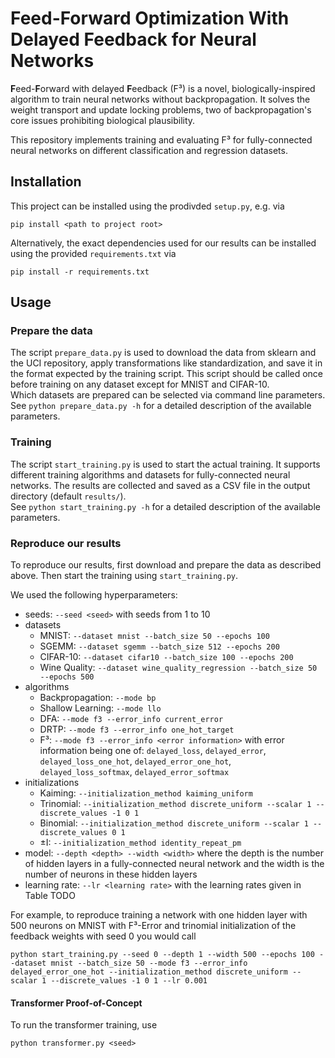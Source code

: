 # Feed-Forward Optimization With Delayed Feedback for Neural Networks

**F**eed-**F**orward with delayed **F**eedback (F³) is a novel, biologically-inspired algorithm to train neural networks without backpropagation.
It solves the weight transport and update locking problems, two of backpropagation's core issues prohibiting biological plausibility.

This repository implements training and evaluating F³ for fully-connected neural networks on different classification and regression datasets.

## Installation

This project can be installed using the prodivded `setup.py`, e.g. via
```
pip install <path to project root>
```
Alternatively, the exact dependencies used for our results can be installed using the provided `requirements.txt` via
```
pip install -r requirements.txt
```

## Usage

### Prepare the data

The script `prepare_data.py` is used to download the data from sklearn and the UCI repository, apply transformations like standardization, and save it in the format expected by the training script.
This script should be called once before training on any dataset except for MNIST and CIFAR-10.  
Which datasets are prepared can be selected via command line parameters.
See `python prepare_data.py -h` for a detailed description of the available parameters.

### Training

The script `start_training.py` is used to start the actual training.
It supports different training algorithms and datasets for fully-connected neural networks.
The results are collected and saved as a CSV file in the output directory (default `results/`).  
See `python start_training.py -h` for a detailed description of the available parameters.

### Reproduce our results

To reproduce our results, first download and prepare the data as described above.
Then start the training using `start_training.py`.

We used the following hyperparameters:
- seeds: `--seed <seed>` with seeds from 1 to 10
- datasets
  - MNIST: `--dataset mnist --batch_size 50 --epochs 100`
  - SGEMM: `--dataset sgemm --batch_size 512 --epochs 200`
  - CIFAR-10: `--dataset cifar10 --batch_size 100 --epochs 200`
  - Wine Quality: `--dataset wine_quality_regression --batch_size 50 --epochs 500`
- algorithms
  - Backpropagation: `--mode bp`
  - Shallow Learning: `--mode llo`
  - DFA: `--mode f3 --error_info current_error`
  - DRTP: `--mode f3 --error_info one_hot_target`
  - F³: `--mode f3 --error_info <error information>` with error information being one of: `delayed_loss`, `delayed_error`, `delayed_loss_one_hot`, `delayed_error_one_hot`, `delayed_loss_softmax`, `delayed_error_softmax`
- initializations
  - Kaiming: `--initialization_method kaiming_uniform`
  - Trinomial: `--initialization_method discrete_uniform --scalar 1 --discrete_values -1 0 1`
  - Binomial: `--initialization_method discrete_uniform --scalar 1 --discrete_values 0 1`
  - ±I: `--initialization_method identity_repeat_pm`
- model: `--depth <depth> --width <width>` where the depth is the number of hidden layers in a fully-connected neural network and the width is the number of neurons in these hidden layers
- learning rate: `--lr <learning rate>` with the learning rates given in Table TODO

For example, to reproduce training a network with one hidden layer with 500 neurons on MNIST with F³-Error and trinomial initialization of the feedback weights with seed 0 you would call
```
python start_training.py --seed 0 --depth 1 --width 500 --epochs 100 --dataset mnist --batch_size 50 --mode f3 --error_info delayed_error_one_hot --initialization_method discrete_uniform --scalar 1 --discrete_values -1 0 1 --lr 0.001
```

#### Transformer Proof-of-Concept
To run the transformer training, use
```
python transformer.py <seed>
```